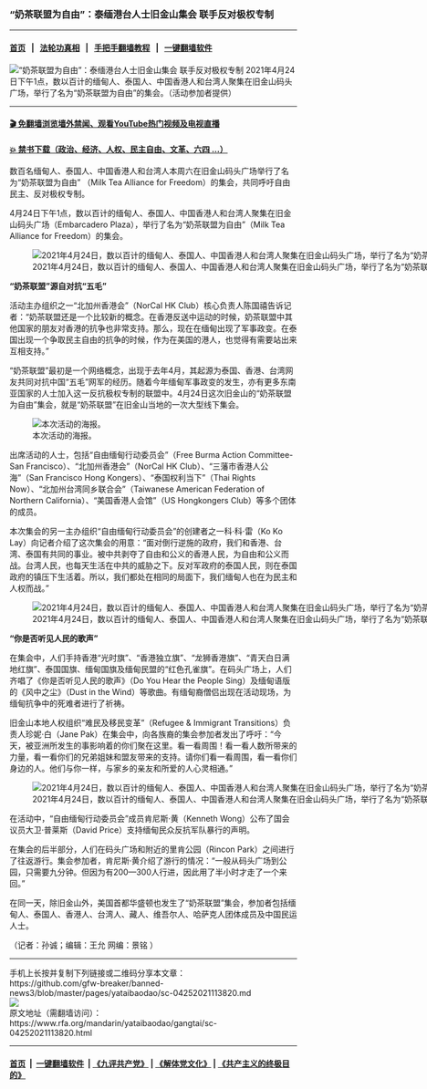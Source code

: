 ### “奶茶联盟为自由”：泰缅港台人士旧金山集会  联手反对极权专制
------------------------

#### [首页](https://github.com/gfw-breaker/banned-news3/blob/master/README.md) &nbsp;&nbsp;|&nbsp;&nbsp; [法轮功真相](https://github.com/begood0513/basic/blob/master/README.md)  &nbsp;&nbsp;|&nbsp;&nbsp; [手把手翻墙教程](https://github.com/gfw-breaker/guides/wiki)  &nbsp;&nbsp;|&nbsp;&nbsp; [一键翻墙软件](https://github.com/gfw-breaker/nogfw/blob/master/README.md)  



<div id="headerimg">
 <img alt="“奶茶联盟为自由”：泰缅港台人士旧金山集会  联手反对极权专制" src="https://www.rfa.org/mandarin/yataibaodao/gangtai/sc-04252021113820.html/@@images/128c9865-67fc-4336-be50-00196aa0126e.jpeg" title="“奶茶联盟为自由”：泰缅港台人士旧金山集会  联手反对极权专制"/>
 <span class="lead_image_caption">
  2021年4月24日下午1点，数以百计的缅甸人、泰国人、中国香港人和台湾人聚集在旧金山码头广场，举行了名为“奶茶联盟为自由”的集会。（活动参加者提供）
 </span>
 <!-- zoomattribute -->
</div>

<hr/>


#### [ 🎬  免翻墙浏览墙外禁闻、观看YouTube热门视频及电视直播](https://github.com/gfw-breaker/HelloWorld)

#### [ 💥  禁书下载（政治、经济、人权、民主自由、文革、六四 ...）](https://github.com/gfw-breaker/books/blob/master/README.md)

<div id="storytext">
 <p>
  数百名缅甸人、泰国人、中国香港人和台湾人本周六在旧金山码头广场举行了名为“奶茶联盟为自由” （Milk Tea Alliance for Freedom）的集会，共同呼吁自由民主、反对极权专制。
 </p>
 <p>
 </p>
 <p>
 </p>
 <p>
  4月24日下午1点，数以百计的缅甸人、泰国人、中国香港人和台湾人聚集在旧金山码头广场（Embarcadero Plaza），举行了名为“奶茶联盟为自由”（Milk Tea Alliance for Freedom）的集会。
 </p>
 <p>
 </p>
 <p>
  <figure class="image-richtext image-inline captioned" style="width:1280px;">
   <img alt="2021年4月24日，数以百计的缅甸人、泰国人、中国香港人和台湾人聚集在旧金山码头广场，举行了名为“奶茶联盟为自由”的集会。（活动参加者提供）" src="https://www.rfa.org/mandarin/yataibaodao/gangtai/sc-04252021113820.html/m0425-sc5.jpeg/@@images/675cb0c5-e949-4989-b6e0-9a87f713ad9d.jpeg" title="M0425-SC5.jpeg"/>
   <figcaption class="image-caption">
    2021年4月24日，数以百计的缅甸人、泰国人、中国香港人和台湾人聚集在旧金山码头广场，举行了名为“奶茶联盟为自由”的集会。（活动参加者提供）
   </figcaption>
   <small>
   </small>
  </figure>
 </p>
 <p>
  <strong>
   “奶茶联盟”源自对抗“五毛”
  </strong>
 </p>
 <p>
  活动主办组织之一“北加州香港会”（NorCal HK Club）核心负责人陈国禧告诉记者：“奶茶联盟还是一个比较新的概念。在香港反送中运动的时候，奶茶联盟中其他国家的朋友对香港的抗争也非常支持。那么，现在在缅甸出现了军事政变。在泰国出现一个争取民主自由的抗争的时候，作为在美国的港人，也觉得有需要站出来互相支持。”
 </p>
 <p>
  “奶茶联盟”最初是一个网络概念，出现于去年4月，其起源为泰国、香港、台湾网友共同对抗中国“五毛”网军的经历。随着今年缅甸军事政变的发生，亦有更多东南亚国家的人士加入这一反抗极权专制的联盟中。4月24日这次旧金山的“奶茶联盟为自由”集会，就是“奶茶联盟”在旧金山当地的一次大型线下集会。
 </p>
 <p>
 </p>
 <p>
  <figure class="image-richtext image-inline captioned" style="width:1280px;">
   <img alt="本次活动的海报。" src="https://www.rfa.org/mandarin/yataibaodao/gangtai/sc-04252021113820.html/m0425-sc1.jpeg/@@images/107d4019-d53a-443e-910d-863a087dab8f.jpeg" title="M0425-SC1.jpeg"/>
   <figcaption class="image-caption">
    本次活动的海报。
   </figcaption>
   <small>
   </small>
  </figure>
 </p>
 <p>
  出席活动的人士，包括“自由缅甸行动委员会”（Free Burma Action Committee-San Francisco）、“北加州香港会”（NorCal HK Club）、“三藩市香港人公海”（San Francisco Hong Kongers）、“泰国权利当下”（Thai Rights Now）、“北加州台湾同乡联合会”（Taiwanese American Federation of Northern California）、“美国香港人会馆”（US Hongkongers Club）等多个团体的成员。
 </p>
 <p>
  本次集会的另一主办组织“自由缅甸行动委员会”的创建者之一科·科·雷（Ko Ko Lay）向记者介绍了这次集会的用意：“面对倒行逆施的政府，我们和香港、台湾、泰国有共同的事业。被中共剥夺了自由和公义的香港人民，为自由和公义而战。台湾人民，也每天生活在中共的威胁之下。反对军政府的泰国人民，则在泰国政府的镇压下生活着。所以，我们都处在相同的局面下，我们缅甸人也在为民主和人权而战。”
 </p>
 <p>
 </p>
 <p>
  <figure class="image-richtext image-inline captioned" style="width:1280px;">
   <img alt="2021年4月24日，数以百计的缅甸人、泰国人、中国香港人和台湾人聚集在旧金山码头广场，举行了名为“奶茶联盟为自由”的集会。（活动参加者提供）" src="https://www.rfa.org/mandarin/yataibaodao/gangtai/sc-04252021113820.html/m0425-sc2.jpg/@@images/9a56f272-dba9-42a7-9c05-6a560e0e0942.jpeg" title="M0425-SC2.jpg"/>
   <figcaption class="image-caption">
    2021年4月24日，数以百计的缅甸人、泰国人、中国香港人和台湾人聚集在旧金山码头广场，举行了名为“奶茶联盟为自由”的集会。（活动参加者提供）
   </figcaption>
   <small>
   </small>
  </figure>
 </p>
 <p>
  <strong>
   “你是否听见人民的歌声”
  </strong>
 </p>
 <p>
  在集会中，人们手持香港“光时旗”、“香港独立旗”、“龙狮香港旗”、“青天白日满地红旗”、泰国国旗、缅甸国旗及缅甸民盟的“红色孔雀旗”。在码头广场上，人们齐唱了《你是否听见人民的歌声》（Do You Hear the People Sing）及缅甸语版的《风中之尘》（Dust in the Wind）等歌曲。有缅甸裔僧侣出现在活动现场，为缅甸抗争中的死难者进行了祈祷。
 </p>
 <p>
  旧金山本地人权组织“难民及移民变革”（Refugee &amp; Immigrant Transitions）负责人珍妮·白（Jane Pak）在集会中，向各族裔的集会参加者发出了呼吁：“今天，被亚洲所发生的事影响着的你们聚在这里。看一看周围！看一看人数所带来的力量，看一看你们的兄弟姐妹和盟友带来的支持。请你们看一看周围，看一看你们身边的人。他们与你一样，与家乡的亲友和所爱的人心灵相通。”
 </p>
 <p>
 </p>
 <p>
  <figure class="image-richtext image-inline captioned" style="width:1085px;">
   <img alt="2021年4月24日，数以百计的缅甸人、泰国人、中国香港人和台湾人聚集在旧金山码头广场，举行了名为“奶茶联盟为自由”的集会。（活动参加者提供）" src="https://www.rfa.org/mandarin/yataibaodao/gangtai/sc-04252021113820.html/m0425-sc4.jpg/@@images/01fb928a-8ee4-42f4-865b-ba4284a80ccd.jpeg" title="M0425-SC4.jpg"/>
   <figcaption class="image-caption">
    2021年4月24日，数以百计的缅甸人、泰国人、中国香港人和台湾人聚集在旧金山码头广场，举行了名为“奶茶联盟为自由”的集会。（活动参加者提供）
   </figcaption>
   <small>
   </small>
  </figure>
 </p>
 <p>
  在活动中，“自由缅甸行动委员会”成员肯尼斯·黄（Kenneth Wong）公布了国会议员大卫·普莱斯（David Price）支持缅甸民众反抗军队暴行的声明。
 </p>
 <p>
  在集会的后半部分，人们在码头广场和附近的里肯公园（Rincon Park）之间进行了往返游行。集会参加者，肯尼斯·黄介绍了游行的情况：“一般从码头广场到公园，只需要九分钟。但因为有200—300人行进，因此用了半小时才走了一个来回。”
 </p>
 <p>
  在同一天，除旧金山外，美国首都华盛顿也发生了“奶茶联盟”集会，参加者包括缅甸人、泰国人、香港人、台湾人、藏人、维吾尔人、哈萨克人团体成员及中国民运人士。
 </p>
 <p>
 </p>
 <p>
  （记者：孙诚；编辑：王允 网编：景铭 ）
 </p>
</div>

<hr/>
手机上长按并复制下列链接或二维码分享本文章：<br/>
https://github.com/gfw-breaker/banned-news3/blob/master/pages/yataibaodao/sc-04252021113820.md <br/>
<a href='https://github.com/gfw-breaker/banned-news3/blob/master/pages/yataibaodao/sc-04252021113820.md'><img src='https://github.com/gfw-breaker/banned-news3/blob/master/pages/yataibaodao/sc-04252021113820.md.png'/></a> <br/>
原文地址（需翻墙访问）：https://www.rfa.org/mandarin/yataibaodao/gangtai/sc-04252021113820.html


------------------------
#### [首页](https://github.com/gfw-breaker/banned-news3/blob/master/README.md) &nbsp;|&nbsp; [一键翻墙软件](https://github.com/gfw-breaker/nogfw/blob/master/README.md) &nbsp;| [《九评共产党》](https://github.com/gfw-breaker/9ping.md/blob/master/README.md#九评之一评共产党是什么) | [《解体党文化》](https://github.com/gfw-breaker/jtdwh.md/blob/master/README.md) | [《共产主义的终极目的》](https://github.com/gfw-breaker/gczydzjmd.md/blob/master/README.md)


<img src='http://gfw-breaker.win/banned-news3/pages/yataibaodao/sc-04252021113820.md' width='0px' height='0px'/>